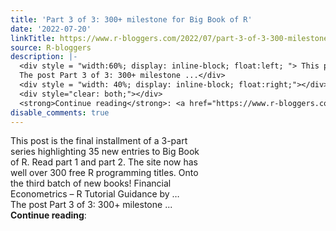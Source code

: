 ```yaml
---
title: 'Part 3 of 3: 300+ milestone for Big Book of R'
date: '2022-07-20'
linkTitle: https://www.r-bloggers.com/2022/07/part-3-of-3-300-milestone-for-big-book-of-r/
source: R-bloggers
description: |-
  <div style = "width:60%; display: inline-block; float:left; "> This post is the final installment of a 3-part series highlighting 35 new entries to Big Book of R. Read part 1 and part 2. The site now has well over 300 free R programming titles. Onto the third batch of new books! Financial Econometrics – R Tutorial Guidance by …<br />
  The post Part 3 of 3: 300+ milestone ...</div>
  <div style = "width: 40%; display: inline-block; float:right;"></div>
  <div style="clear: both;"></div>
  <strong>Continue reading</strong>: <a href="https://www.r-bloggers.com/2022/07/part-3-of-3-300-milestone-for-big-book ...
disable_comments: true
---
```

<div style = "width:60%; display: inline-block; float:left; "> This post is the final installment of a 3-part series highlighting 35 new entries to Big Book of R. Read part 1 and part 2. The site now has well over 300 free R programming titles. Onto the third batch of new books! Financial Econometrics – R Tutorial Guidance by …<br />
The post Part 3 of 3: 300+ milestone ...</div>
<div style = "width: 40%; display: inline-block; float:right;"></div>
<div style="clear: both;"></div>
<strong>Continue reading</strong>: <a href="https://www.r-bloggers.com/2022/07/part-3-of-3-300-milestone-for-big-book ...